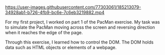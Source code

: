 https://user-images.githubusercontent.com/77303061/185213079-34928ab1-b726-4fb9-bc6e-7c6eb3219882.mp4

<p>For my first project, I worked on part 1 of the PacMan exercise. My task was to simulate the PacMan moving across the screen and reversing direction when it reaches the edge of the page.</p>
<p>Through this exercise, I learned how to control the DOM. The DOM holds data such as HTML objects or elements of a webpage.</p>
